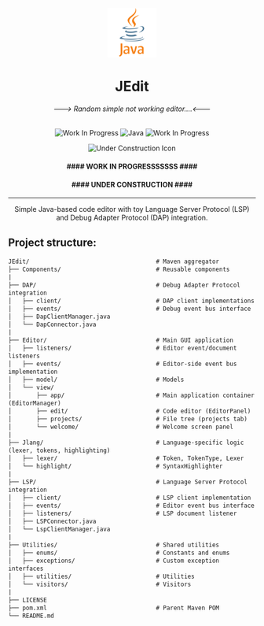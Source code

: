 <div align="center">

  <img src="https://raw.githubusercontent.com/github/explore/main/topics/java/java.png" height="100" alt="Java Logo" />

  <h1>JEdit</h1>
  <h6>---> Random simple not working editor....<---</h6>

  ![Work In Progress](https://img.shields.io/badge/Work%20In%20Progress-orange?style=for-the-badge)
  ![Java](https://img.shields.io/badge/Java-17+-blue?style=for-the-badge&logo=java)
  ![Work In Progress](https://img.shields.io/badge/Work%20In%20Progress-orange?style=for-the-badge)

  <img src="https://cdn-icons-png.flaticon.com/512/1076/1076742.png" width="100" alt="Under Construction Icon"/>

  <h4>#### WORK IN PROGRESSSSSSS ####</h4>
  <h4>#### UNDER CONSTRUCTION ####</h4>

  -----------------------------------------------------------------------------------------

</div>

<div align="center">
Simple Java-based code editor with toy Language Server Protocol (LSP) and Debug Adapter Protocol (DAP) integration.

</div>

## Project structure:



```
JEdit/                                    # Maven aggregator
├── Components/                           # Reusable components
|
├── DAP/                                  # Debug Adapter Protocol integration
│   ├── client/                           # DAP client implementations
│   ├── events/                           # Debug event bus interface
│   ├── DapClientManager.java
│   └── DapConnector.java
|
├── Editor/                               # Main GUI application
│   ├── listeners/                        # Editor event/document listeners
│   ├── events/                           # Editor-side event bus implementation
│   ├── model/                            # Models
│   └── view/
│       ├── app/                          # Main application container (EditorManager)
│       ├── edit/                         # Code editor (EditorPanel)
│       ├── projects/                     # File tree (projects tab)
│       └── welcome/                      # Welcome screen panel
|
├── Jlang/                                # Language-specific logic (lexer, tokens, highlighting)
│   ├── lexer/                            # Token, TokenType, Lexer
│   └── highlight/                        # SyntaxHighlighter
|
├── LSP/                                  # Language Server Protocol integration
│   ├── client/                           # LSP client implementation
│   ├── events/                           # Editor event bus interface
│   ├── listeners/                        # LSP document listener
│   ├── LSPConnector.java
│   └── LspClientManager.java
|
├── Utilities/                            # Shared utilities
│   ├── enums/                            # Constants and enums
│   ├── exceptions/                       # Custom exception interfaces
│   ├── utilities/                        # Utilities
│   └── visitors/                         # Visitors
|
├── LICENSE
├── pom.xml                               # Parent Maven POM
└── README.md

